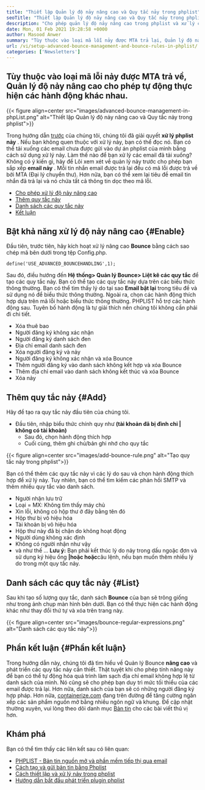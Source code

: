 ```yaml
---
title: "Thiết lập Quản lý độ nảy nâng cao và Quy tắc nảy trong phplist" 
seoTitle: "Thiết lập Quản lý độ nảy nâng cao và Quy tắc nảy trong phplist" 
description: "Cho phép quản lý độ nảy nâng cao trong phplist và xử lý các email nảy. Tạo quy tắc nảy và tự động hóa quy trình để thực hiện các hành động khác nhau trên các tin nhắn được trả về." 
date: Mon, 01 Feb 2021 19:28:58 +0000
author: Masood Anwer
summary: "Tùy thuộc vào loại mã lỗi nảy được MTA trả lại, Quản lý độ nảy nâng cao cho phép tự động thực hiện các hành động khác nhau." 
url: /vi/setup-advanced-bounce-management-and-bounce-rules-in-phplist/
categories: ['Newsletters']
---
```


## Tùy thuộc vào loại mã lỗi nảy được MTA trả về, Quản lý độ nảy nâng cao cho phép tự động thực hiện các hành động khác nhau.

{{< figure align=center src="images/advanced-bounce-management-in-phpList.png" alt="Thiết lập Quản lý độ nảy nâng cao và Quy tắc nảy trong phplist">}}

Trong hướng dẫn [trước][1] của chúng tôi, chúng tôi đã giải quyết  **xử lý phplist nảy** . Nếu bạn không quen thuộc với xử lý nảy, bạn có thể đọc nó. Bạn có thể tải xuống các email chưa được gửi vào dự án phplist của mình bằng cách sử dụng xử lý nảy. Làm thế nào để bạn xử lý các email đã tải xuống? Không có ý kiến ​​gì, hãy để Lôi xem xét về quản lý nảy trước cho phép bạn sắp xếp **email nảy**  . Mỗi tin nhắn email được trả lại đều có mã lỗi được trả về bởi MTA (Đại lý chuyển thư). Hơn nữa, bạn có thể xem lại tiêu đề email tin nhắn đã trả lại và nó chứa tất cả thông tin dọc theo mã lỗi.
  * [Cho phép xử lý độ nảy nâng cao][2]
  * [Thêm quy tắc nảy][3]
  * [Danh sách các quy tắc nảy][4]
  * [Kết luận][5]

## Bật khả năng xử lý độ nảy nâng cao {#Enable}

Đầu tiên, trước tiên, hãy kích hoạt xử lý nâng cao  **Bounce**  bằng cách sao chép mã bên dưới trong tệp Config.php.
```
define('USE_ADVANCED_BOUNCEHANDLING',1);
```
Sau đó, điều hướng đến  **Hệ thống> Quản lý Bounce> Liệt kê các quy tắc**  để tạo các quy tắc nảy.
Bạn có thể tạo các quy tắc nảy dựa trên các biểu thức thông thường. Bạn có thể tìm thấy lý do tại sao  **Email bật lại**  trong tiêu đề và sử dụng nó để biểu thức thông thường. Ngoài ra, chọn các hành động thích hợp dựa trên mã lỗi hoặc biểu thức thông thường. PHPLIST hỗ trợ các hành động sau. Tuyên bố hành động là tự giải thích nên chúng tôi không cần phải đi chi tiết.
  * Xóa thuê bao
  * Người đăng ký không xác nhận
  * Người đăng ký danh sách đen
  * Địa chỉ email danh sách đen
  * Xóa người đăng ký và nảy
  * Người đăng ký không xác nhận và xóa Bounce
  * Thêm người đăng ký vào danh sách không kết hợp và xóa Bounce
  * Thêm địa chỉ email vào danh sách không kết thúc và xóa Bounce
  * Xóa nảy

## Thêm quy tắc nảy {#Add}

Hãy để tạo ra quy tắc nảy đầu tiên của chúng tôi.
* Đầu tiên, nhập biểu thức chính quy như  **(tài khoản đã bị đình chỉ | không có tài khoản)**  
  * Sau đó, chọn hành động thích hợp
  * Cuối cùng, thêm ghi chú/bản ghi nhớ cho quy tắc

{{< figure align=center src="images/add-bounce-rule.png" alt="Tạo quy tắc nảy trong phplist">}}

Bạn có thể thêm các quy tắc nảy vì các lý do sau và chọn hành động thích hợp để xử lý nảy. Tuy nhiên, bạn có thể tìm kiếm các phản hồi SMTP và thêm nhiều quy tắc vào danh sách.
  * Người nhận lưu trữ
  * Loại = MX: Không tìm thấy máy chủ
  * Xin lỗi, không có hộp thư ở đây bằng tên đó
  * Hộp thư bị vô hiệu hóa
  * Tài khoản bị vô hiệu hóa
  * Hộp thư này đã bị chặn do không hoạt động
  * Người dùng không xác định
  * Không có người nhận như vậy
  * và như thế …
 **Lưu ý:**  Bạn phải kết thúc lý do nảy trong dấu ngoặc đơn và sử dụng ký hiệu ống **|**hoặc**  hoặc**câu lệnh, nếu bạn muốn thêm nhiều lý do trong một quy tắc nảy.

## Danh sách các quy tắc nảy {#List}

Sau khi tạo số lượng quy tắc, danh sách  **Bounce**  của bạn sẽ trông giống như trong ảnh chụp màn hình bên dưới. Bạn có thể thực hiện các hành động khác như thay đổi thứ tự và xóa trên trang này.

{{< figure align=center src="images/bounce-regular-expressions.png" alt="Danh sách các quy tắc nảy">}}


## Phần kết luận {#Phần kết luận}

Trong hướng dẫn này, chúng tôi đã tìm hiểu về Quản lý Bounce  **nâng cao**  và phát triển các quy tắc nảy cần thiết. Thật tuyệt khi cho phép tính năng này để bạn có thể tự động hóa quá trình làm sạch địa chỉ email không hợp lệ từ danh sách của mình. Nó cũng sẽ cho phép bạn duy trì mức tối thiểu của các email được trả lại. Hơn nữa, danh sách của bạn sẽ có những người đăng ký hợp pháp.
Hơn nữa, [containerize.com][6] đang trên đường để tăng cường ngăn xếp các sản phẩm nguồn mở bằng nhiều ngôn ngữ và khung. Để cập nhật thường xuyên, vui lòng theo dõi danh mục [Bản tin][7] cho các bài viết thú vị hơn.

## Khám phá
Bạn có thể tìm thấy các liên kết sau có liên quan:
  * [PHPLIST - Bản tin nguồn mở và phần mềm tiếp thị qua email][8]
  * [Cách tạo và gửi bản tin bằng Phplist][9]
  * [Cách thiết lập và xử lý nảy trong phplist][1]
  * [Hướng dẫn bắt đầu phát triển plugin phplist][10]



 [1]: https://blog.containerize.com/newsletter/how-to-setup-and-process-bounces-in-phplist/
 [2]: #Enable
 [3]: #Add
 [4]: #List
 [5]: #Conclusion
 [6]: https://containerize.com
 [7]: https://blog.containerize.com/category/newsletter/
 [8]: https://products.containerize.com/newsletter/phplist
 [9]: https://blog.containerize.com/newsletter/how-to-create-and-send-newsletter-using-phplist/
 [10]: https://blog.containerize.com/newsletter/beginners-guide-to-develop-phplist-plugin/
